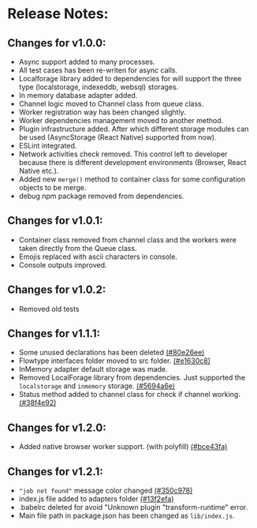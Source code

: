 # Release Notes:

## Changes for v1.0.0:

* Async support added to many processes.
* All test cases has been re-writen for async calls.
* Localforage library added to dependencies for will support the three type (localstorage, indexeddb, websql) storages.
* In memory database adapter added.
* Channel logic moved to Channel class from queue class.
* Worker registration way has been changed slightly.
* Worker dependencies management moved to another method.
* Plugin infrastructure added. After which different storage modules can be used (AsyncStorage (React Native) supported from now).
* ESLint integrated.
* Network activities check removed. This control left to developer because there is different development environments (Browser, React Native etc.).
* Added new `merge()` method to container class for some configuration objects to be merge.
* debug npm package removed from dependencies.

## Changes for v1.0.1:

* Container class removed from channel class and the workers were taken directly from the Queue class.
* Emojis replaced with ascii characters in console.
* Console outputs improved.

## Changes for v1.0.2:

* Removed old tests

## Changes for v1.1.1:

* Some unused declarations has been deleted [(#80e26ee)](https://github.com/atayahmet/storage-based-queue/commit/80e26ee)
* Flowtype interfaces folder moved to src folder. [(#e1630c8)](https://github.com/atayahmet/storage-based-queue/commit/e1630c8)
* InMemory adapter default storage was made.
* Removed LocalForage library from dependencies. Just supported the `localstorage` and `inmemory` storage. [(#5694a6e)](https://github.com/atayahmet/storage-based-queue/commit/5694a6e)
* Status method added to channel class for check if channel working. [(#38f4e92)](https://github.com/atayahmet/storage-based-queue/commit/38f4e92)

## Changes for v1.2.0:

* Added native browser worker support. (with polyfill) [(#bce43fa)](https://github.com/atayahmet/storage-based-queue/commit/bce43fa)

## Changes for v1.2.1:

* `"job not found"` message color changed [(#350c978)](https://github.com/atayahmet/storage-based-queue/commit/350c978)
* index.js file added to adapters folder [(#13f2efa)](https://github.com/atayahmet/storage-based-queue/commit/13f2efa)
* .babelrc deleted for avoid "Unknown plugin "transform-runtime" error.
* Main file path in package.json has been changed as `lib/index.js`.

